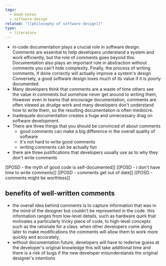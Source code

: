 ```yaml
---
tags:
  - book-notes
  - software-design
related: "[[philosophy of software design]]"
type:
  - literature
---
```

- in-code documentation plays a crucial role in software design. Comments are essential to help developers understand a system and work efficiently, but the role of comments goes beyond this. Documentation also plays an important role in abstraction without comments you can't hide complexity. Finally, the process of writing comments, if done correctly will actually improve a system's design Conversely, a good software design loses much of its value if it is poorly documented.
- Many developers think that comments are a waste of time others see the value in comments but somehow never get around to writing them, However even in teams that encourage documentation, comments are often viewed as drudge work and many developers don't understand how to write them, so the resulting documentation is often mediocre.
- Inadequate documentation creates a huge and unnecessary drag on software development.
- There are three things that you should be convinced of about comments
	- good comments can make a big difference in the overall quality of software
	- it's not hard to write good comments
	- writing comments can be actually fun
- there are three justifications that developers usually use as to why they don't write comments

[[POSD - the myth of good code is self-documented]]
[[POSD - i don't have time to write comments]]
[[POSD - comments get out of date]]
[[POSD - comments might be worthless]]
## benefits of well-written comments
- the overall idea behind comments is to capture information that was in the mind of the designer but couldn't be represented in the code. this information ranges from low-level details, such as hardware quirk that motivates a particularly tricky piece of code, to high-level concepts such as the rationale for a class. when other developers come along later to make modifications the comments will allow them to work more quickly and accurately,
- without documentation future, developers will have to rederive guess at the developer's original knowledge this will take additional time and there is a risk of bugs if the new developer misunderstands the original designer's intentions
